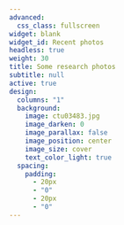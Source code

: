 ```yaml
---
advanced:
  css_class: fullscreen
widget: blank
widget_id: Recent photos
headless: true
weight: 30
title: Some research photos
subtitle: null
active: true
design:
  columns: "1"
  background:
    image: ctu03483.jpg
    image_darken: 0
    image_parallax: false
    image_position: center
    image_size: cover
    text_color_light: true
  spacing:
    padding:
      - 20px
      - "0"
      - 20px
      - "0"
---
```

